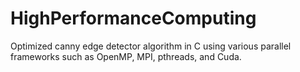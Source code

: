 # HighPerformanceComputing
Optimized canny edge detector algorithm in C using various parallel frameworks such as OpenMP,  MPI, pthreads, and Cuda.
